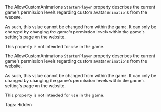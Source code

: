 The AllowCustomAnimations `StarterPlayer` property describes the current game's permission levels regarding custom avatar `Animation`s from the website.

As such, this value cannot be changed from within the game. It can only be changed by changing the game's permission levels within the game's setting's page on the website.

This property is not intended for use in the game.
	
The AllowCustomAnimations `StarterPlayer` property describes the current game's permission levels regarding custom avatar `Animation`s from the website.

As such, this value cannot be changed from within the game. It can only be changed by changing the game's permission levels within the game's setting's page on the website.

This property is not intended for use in the game.

Tags: Hidden